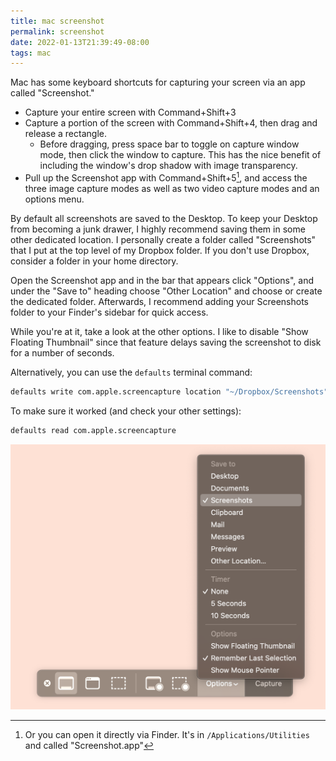 ```yaml
---
title: mac screenshot
permalink: screenshot
date: 2022-01-13T21:39:49-08:00
tags: mac
---
```


Mac has some keyboard shortcuts for capturing your screen via an app called
"Screenshot."

- Capture your entire screen with Command+Shift+3
- Capture a portion of the screen with Command+Shift+4, then drag and release a
  rectangle.
  - Before dragging, press space bar to toggle on capture window mode, then
    click the window to capture. This has the nice benefit of including the
    window's drop shadow with image transparency.
- Pull up the Screenshot app with Command+Shift+5[^finder], and access the three
  image capture modes as well as two video capture modes and an options menu.

[^finder]:
    Or you can open it directly via Finder. It's in `/Applications/Utilities`
    and called "Screenshot.app"

By default all screenshots are saved to the Desktop. To keep your Desktop from
becoming a junk drawer, I highly recommend saving them in some other dedicated
location. I personally create a folder called "Screenshots" that I put at the
top level of my Dropbox folder. If you don't use Dropbox, consider a folder in
your home directory.

Open the Screenshot app and in the bar that appears click "Options", and under
the "Save to" heading choose "Other Location" and choose or create the dedicated
folder. Afterwards, I recommend adding your Screenshots folder to your Finder's
sidebar for quick access.

While you're at it, take a look at the other options. I like to disable "Show
Floating Thumbnail" since that feature delays saving the screenshot to disk for
a number of seconds.

Alternatively, you can use the `defaults` terminal command:

```sh
defaults write com.apple.screencapture location "~/Dropbox/Screenshots"
```

To make sure it worked (and check your other settings):

```sh
defaults read com.apple.screencapture
```

![Screenshot.app Options](../media/5d29319e337e0664.png)
